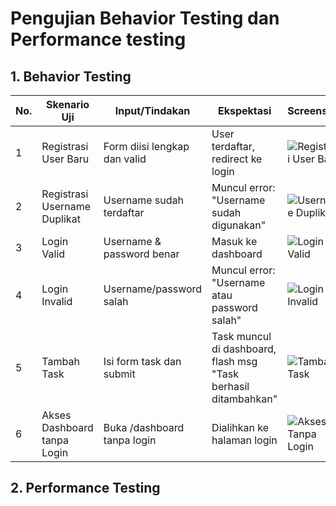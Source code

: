 # Pengujian Behavior Testing dan Performance testing 
## 1. Behavior Testing 
| No. | Skenario Uji                 | Input/Tindakan               | Ekspektasi                                                      | Screenshot                                        | Status  |
| --- | ---------------------------- | ---------------------------- | --------------------------------------------------------------- | ------------------------------------------------- | -------- |
| 1   | Registrasi User Baru         | Form diisi lengkap dan valid | User terdaftar, redirect ke login                               | ![Registrasi User Baru](screenshot/registrasi_user_baru.png)  | ✅ / ❌  |
| 2   | Registrasi Username Duplikat | Username sudah terdaftar     | Muncul error: "Username sudah digunakan"                        | ![Username Duplikat](screenshot/username_duplikat.png)        | ✅ / ❌  |
| 3   | Login Valid                  | Username & password benar    | Masuk ke dashboard                                              | ![Login Valid](screenshot/login_valid.png)                     | ✅ / ❌  |
| 4   | Login Invalid                | Username/password salah      | Muncul error: "Username atau password salah"                    | ![Login Invalid](screenshot/login_invalid.png)                 | ✅ / ❌  |
| 5   | Tambah Task                  | Isi form task dan submit     | Task muncul di dashboard, flash msg "Task berhasil ditambahkan" | ![Tambah Task](screenshot/tambah_task.png)                     | ✅ / ❌  |
| 6   | Akses Dashboard tanpa Login  | Buka /dashboard tanpa login  | Dialihkan ke halaman login                                      | ![Akses Tanpa Login](screenshot/akses_tanpa_login.png)         | ✅ / ❌  |

## 2. Performance Testing

